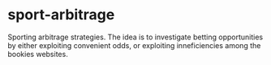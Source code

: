 # sport-arbitrage

Sporting arbitrage strategies. The idea is to investigate betting opportunities by either exploiting convenient odds, 
or exploiting inneficiencies among the bookies websites.
